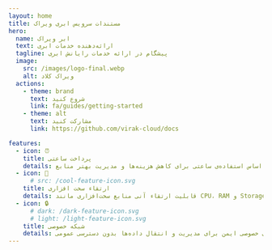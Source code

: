 ```yaml
---
layout: home
title: مستندات سرویس ابری ویراک
hero:
  name: ابر ویراک
  text: ارائه‌دهنده خدمات ابری
  tagline: پیشگام در ارائه خدمات رایانش ابری
  image:
    src: /images/logo-final.webp
    alt: ویراک کلاد
  actions:
    - theme: brand
      text: شروع کنید
      link: fa/guides/getting-started
    - theme: alt
      text: مشارکت کنید
      link: https://github.com/virak-cloud/docs

features:
  - icon: ⏰
    title: پرداخت ساعتی
    details: امکان پرداخت هزینه منابع ابری بر اساس استفاده‌ی ساعتی برای کاهش هزینه‌ها و مدیریت بهتر منابع
  - icon: 🔧
      # src: /cool-feature-icon.svg
    title: ارتقاء سخت افزاری
    details: قابلیت ارتقاء آنی منابع سخت‌افزاری مانند CPU، RAM و Storage برای افزایش کارایی سرویس
  - icon: 🔒
      # dark: /dark-feature-icon.svg
      # light: /light-feature-icon.svg
    title: شبکه خصوصی
    details: ارائه شبکه‌های خصوصی ایمن برای مدیریت و انتقال داده‌ها بدون دسترسی عمومی
---
```

